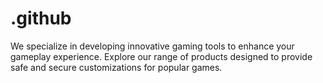 # .github
We specialize in developing innovative gaming tools to enhance your gameplay experience. Explore our range of products designed to provide safe and secure customizations for popular games.
